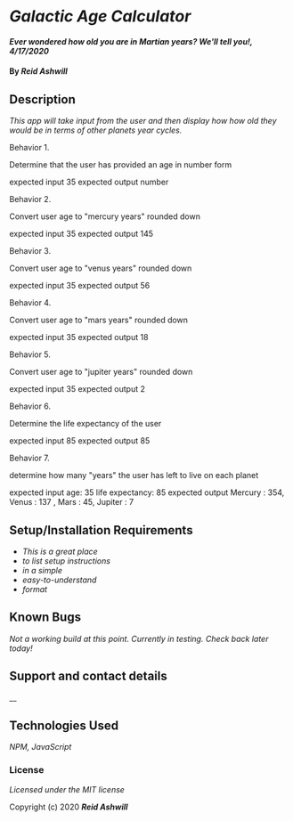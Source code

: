 # _Galactic Age Calculator_

#### _Ever wondered how old you are in Martian years?  We'll tell you!, 4/17/2020_

#### By _**Reid Ashwill**_

## Description

_This app will take input from the user and then display how how old they would be in terms of other planets year cycles._

Behavior 1.

Determine that the user has provided an age in number form

expected input  35
expected output  number

Behavior 2.

Convert user age to "mercury years" rounded down

expected input  35
expected output  145

Behavior 3.

Convert user age to "venus years" rounded down

expected input  35
expected output  56

Behavior 4.

Convert user age to "mars years" rounded down

expected input  35
expected output  18

Behavior 5.

Convert user age to "jupiter years" rounded  down

expected input  35
expected output  2

Behavior 6.

Determine the life expectancy of the user

expected input  85
expected output  85

Behavior 7.

determine how many "years" the user has left to live on each planet

expected input age: 35 life expectancy: 85
expected output Mercury : 354, Venus : 137 , Mars : 45, Jupiter : 7



## Setup/Installation Requirements

* _This is a great place_
* _to list setup instructions_
* _in a simple_
* _easy-to-understand_
* _format_


## Known Bugs

_Not a working build at this point.  Currently in testing.  Check back later today!_

## Support and contact details

__

## Technologies Used

_NPM, JavaScript_

### License

*Licensed under the MIT license*

Copyright (c) 2020 **_Reid Ashwill_**